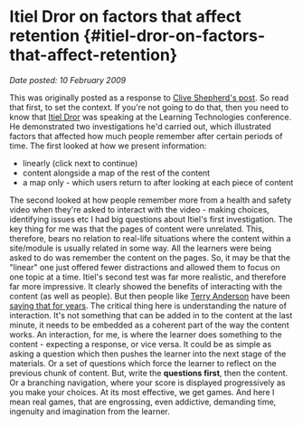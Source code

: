 # Itiel Dror on factors that affect retention {#itiel-dror-on-factors-that-affect-retention}

_Date posted: 10 February 2009_

This was originally posted as a response to [Clive Shepherd's post](http://clive-shepherd.blogspot.com/2009/02/itiel-provides-more-food-for-thought.html). So read that first, to set the context. If you're not going to do that, then you need to know that [Itiel Dror](http://users.ecs.soton.ac.uk/id/) was speaking at the Learning Technologies conference. He demonstrated two investigations he'd carried out, which illustrated factors that affected how much people remember after certain periods of time. The first looked at how we present information:

*   linearly (click next to continue)
*   content alongside a map of the rest of the content
*   a map only - which users return to after looking at each piece of content

The second looked at how people remember more from a health and safety video when they're asked to interact with the video - making choices, identifying issues etc I had big questions about Itiel's first investigation. The key thing for me was that the pages of content were unrelated. This, therefore, bears no relation to real-life situations where the content within a site/module is usually related in some way. All the learners were being asked to do was remember the content on the pages. So, it may be that the "linear" one just offered fewer distractions and allowed them to focus on one topic at a time. Itiel's second test was far more realistic, and therefore far more impressive. It clearly showed the benefits of interacting with the content (as well as people). But then people like [Terry Anderson](http://terrya.edublogs.org/) have been [saying that for years](http://www.irrodl.org/index.php/irrodl/article/view/149/230). The critical thing here is understanding the nature of interaction. It's not something that can be added in to the content at the last minute, it needs to be embedded as a coherent part of the way the content works. An interaction, for me, is where the learner does something to the content - expecting a response, or vice versa. It could be as simple as asking a question which then pushes the learner into the next stage of the materials. Or a set of questions which force the learner to reflect on the previous chunk of content. But, write the **questions first**, then the content. Or a branching navigation, where your score is displayed progressively as you make your choices. At its most effective, we get games. And here I mean real games, that are engrossing, even addictive, demanding time, ingenuity and imagination from the learner.